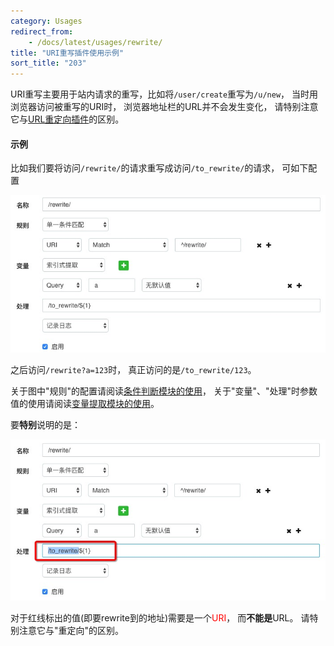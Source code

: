 ```yaml
---
category: Usages
redirect_from:
    - /docs/latest/usages/rewrite/
title: "URI重写插件使用示例"
sort_title: "203"
---
```



URI重写主要用于站内请求的重写，比如将`/user/create`重写为`/u/new`， 当时用浏览器访问被重写的URI时， 浏览器地址栏的URL并不会发生变化， 请特别注意它与[URL重定向插件](/docs/usages/redirect/)的区别。


#### 示例


比如我们要将访问`/rewrite/`的请求重写成访问`/to_rewrite/`的请求， 可如下配置

![](/images/usages/rewrite1.png)

之后访问`/rewrite?a=123`时， 真正访问的是`/to_rewrite/123`。

关于图中"规则"的配置请阅读[条件判断模块的使用](/docs/usages/judge/)， 关于"变量"、"处理"时参数值的使用请阅读[变量提取模块的使用](/docs/usages/extractor/)。


要**特别**说明的是：

![](/images/usages/rewrite2.png)

对于红线标出的值(即要rewrite到的地址)需要是一个<span style="color:red">URI</span>， 而**不能是**URL。 请特别注意它与"重定向"的区别。
